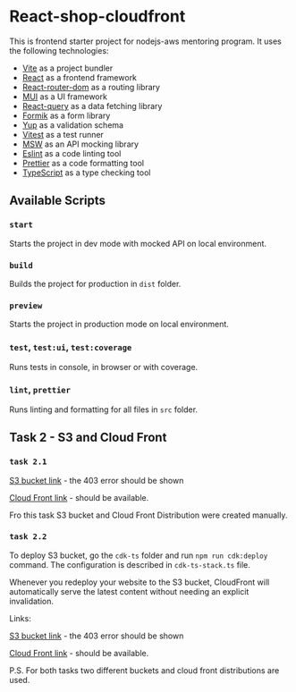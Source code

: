 # React-shop-cloudfront

This is frontend starter project for nodejs-aws mentoring program. It uses the following technologies:

- [Vite](https://vitejs.dev/) as a project bundler
- [React](https://beta.reactjs.org/) as a frontend framework
- [React-router-dom](https://reactrouterdotcom.fly.dev/) as a routing library
- [MUI](https://mui.com/) as a UI framework
- [React-query](https://react-query-v3.tanstack.com/) as a data fetching library
- [Formik](https://formik.org/) as a form library
- [Yup](https://github.com/jquense/yup) as a validation schema
- [Vitest](https://vitest.dev/) as a test runner
- [MSW](https://mswjs.io/) as an API mocking library
- [Eslint](https://eslint.org/) as a code linting tool
- [Prettier](https://prettier.io/) as a code formatting tool
- [TypeScript](https://www.typescriptlang.org/) as a type checking tool

## Available Scripts

### `start`

Starts the project in dev mode with mocked API on local environment.

### `build`

Builds the project for production in `dist` folder.

### `preview`

Starts the project in production mode on local environment.

### `test`, `test:ui`, `test:coverage`

Runs tests in console, in browser or with coverage.

### `lint`, `prettier`

Runs linting and formatting for all files in `src` folder.

## Task 2 - S3 and Cloud Front

### `task 2.1`

[S3 bucket link](http://rsschool-module2-antonp.s3-website-eu-west-1.amazonaws.com/) - the 403 error should be shown

[Cloud Front link](https://d21fx92dxw2icu.cloudfront.net/) - should be available.

Fro this task S3 bucket and Cloud Front Distribution were created manually.

### `task 2.2`

To deploy S3 bucket, go the `cdk-ts` folder and run `npm run cdk:deploy` command. The configuration is described in `cdk-ts-stack.ts` file.

Whenever you redeploy your website to the S3 bucket, CloudFront will automatically serve the latest content without needing an explicit invalidation.

Links:

[S3 bucket link](http://rs-aws-module2-antonp-automated.s3-website-eu-west-1.amazonaws.com/) - the 403 error should be shown

[Cloud Front link](https://d3u8c9svdogi62.cloudfront.net/) - should be available.

P.S. For both tasks two different buckets and cloud front distributions are used.

